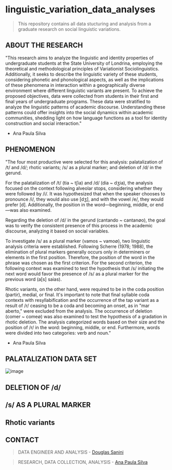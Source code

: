 # linguistic_variation_data_analyses
> This repository contains all data stucturing and analysis from a graduate research on social linguistic variations.

## ABOUT THE RESEARCH
"This research aims to analyze the linguistic and identity properties of undergraduate students at the State University of Londrina, employing the theoretical and methodological principles of Variationist Sociolinguistics. Additionally, it seeks to describe the linguistic variety of these students, considering phonetic and phonological aspects, as well as the implications of these phenomena in interaction within a geographically diverse environment where different linguistic variants are present. To achieve the proposed objectives, data were collected from students in their first and final years of undergraduate programs. These data were stratified to analyze the linguistic patterns of academic discourse. Understanding these patterns could offer insights into the social dynamics within academic communities, shedding light on how language functions as a tool for identity construction and social interaction." 
- Ana Paula Silva

## PHENOMENON

"The four most productive were selected for this analysis: palatalization of /t/ and /d/; rhotic variants; /s/ as a plural marker; and deletion of /d/ in the gerund.

For the palatalization of /t/ (tia ~ tʃia) and /d/ (dia ~ dʒia), the analysis focused on the context following alveolar stops, considering whether they were followed by /i/. It was hypothesized that when the speaker chooses to pronounce /i/, they would also use [dʒ], and with the vowel /e/, they would prefer [d]. Additionally, the position in the word—beginning, middle, or end—was also examined. 

Regarding the deletion of /d/ in the gerund (cantando ~ cantan∅o), the goal was to verify the consistent presence of this process in the academic discourse, analyzing it based on social variables.

To investigate /s/ as a plural marker (vamos ~ vamo∅), two linguistic analysis criteria were established. Following Scherre (1978; 1988), the elimination of plural markers generally occurs only in determiners or elements in the first position. Therefore, the position of the word in the phrase was chosen as the first criterion. For the second criterion, the following context was examined to test the hypothesis that /s/ initiating the next word would favor the presence of /s/ as a plural marker for the previous word (a[s] saias).

Rhotic variants, on the other hand, were required to be in the coda position (partir), medial, or final. It's important to note that final syllable coda contexts with resyllabification and the occurrence of the tap variant as a result of /r/ ceasing to be a coda and becoming an onset, as in "mar aberto," were excluded from the analysis. The occurrence of deletion (comer ~ come∅) was also examined to test the hypothesis of a gradation in rhotic deletion. The analysis categorized words based on their size and the position of /r/ in the word: beginning, middle, or end. Furthermore, words were divided into two categories: verb and noun." 
- Ana Paula Silva

## PALATALIZATION DATA SET

![image](https://github.com/douglas-sanini/linguistic_variation_data_analyses/assets/102381949/5a7ca91d-bf8a-4831-a5fe-aed197e3f43b)

##  DELETION OF /d/

## /s/ AS A PLURAL MARKER

## Rhotic variants

## CONTACT
> DATA ENGINEER AND ANALYSIS - [Douglas Sanini](https://www.linkedin.com/in/douglas-sanini/)

> RESEARCH, DATA COLLECTION, ANALYSIS - [Ana Paula Silva](https://www.linkedin.com/in/ana-paula-silva-2b5906182/)
